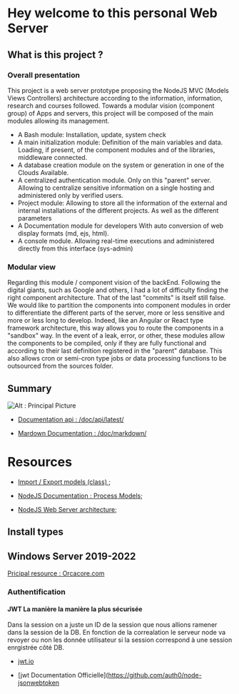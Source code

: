 # Hey welcome to this personal Web Server

## What is this project ?

### Overall presentation

This project is a web server prototype proposing the NodeJS MVC (Models Views Controllers) architecture according to the information, information, research and courses followed. Towards a modular vision (component group) of Apps and servers, this project will be composed of the main modules allowing its management.
- A Bash module: Installation, update, system check
- A main initialization module:
Definition of the main variables and data.
Loading, if present, of the component modules and of the libraries, middleware connected.
- A database creation module on the system or generation in one of the Clouds Available.
- A centralized authentication module. Only on this "parent" server. Allowing to centralize sensitive information on a single hosting and administered only by verified users.
- Project module: Allowing to store all the information of the external and internal installations of the different projects. As well as the different parameters
- A Documentation module for developers With auto conversion of web display formats (md, ejs, html).
- A console module. Allowing real-time executions and administered directly from this interface (sys-admin)
 
### Modular view

Regarding this module / component vision of the backEnd.
Following the digital giants, such as Google and others, I had a lot of difficulty finding the right component architecture. That of the last "commits" is itself still false. We would like to partition the components into component modules in order to differentiate the different parts of the server, more or less sensitive and more or less long to develop. Indeed, like an Angular or React type framework architecture, this way allows you to route the components in a "sandbox" way. In the event of a leak, error, or other, these modules allow the components to be compiled, only if they are fully functional and according to their last definition registered in the "parent" database.
This also allows cron or semi-cron type jobs or data processing functions to be outsourced from the sources folder.

## Summary


![Alt : Principal Picture]('https://www.klipfolio.com/gatsby-files/static/1d0d4b2e191a15d080c3857830cdedea/9e562/dashboard-examples-hero.png')

- [Documentation api : /doc/api/latest/]('https://sahirato.tech/doc/api/latest/')

- [Mardown Documentation : /doc/markdown/]('https://sahirato.tech/doc/markdown/')

# Resources 

- [Import / Export models (class) ]('https://www.digitalocean.com/community/tutorials/nodejs-export-and-import-modules');
- [NodeJS Documentation : Process Models]('https://www.google.com/search?q=server+nodejs+model&oq=server+nodejs+model&aqs=chrome..69i57j0i8i13i30.5000j0j7&sourceid=chrome&ie=UTF-8');

- [NodeJS Web Server architecture](https://medium.com/nerd-for-tech/nodejs-web-server-architecture-a21d02a33bad);




## Install types

## Windows Server 2019-2022

[Pricipal resource : Orcacore.com]('https://orcacore.com/install-node-js-windows-server-2022/')

### Authentification 

#### JWT La manière la manière la plus sécurisée

Dans la session on a juste un ID de la session que nous allions ramener dans la session de la DB. En fonction de la correalation le serveur node va revoyer ou non les donnée utilisateur si la session correspond à une session enrgistrée côté DB.
- [jwt.io](https://jwt.io/)

- [jwt Documentation Officielle](https://github.com/auth0/node-jsonwebtoken


